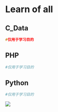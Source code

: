 # Learn of all

## C_Data

```C
#仅用于学习目的
```

## PHP

```php
#仅用于学习目的
```

## Python

```python
#仅用于学习目的
```

[![](https://contrib.rocks/image?repo=Learn-of-all)](https://github.com/Learn-of-all/graphs/contributors)
